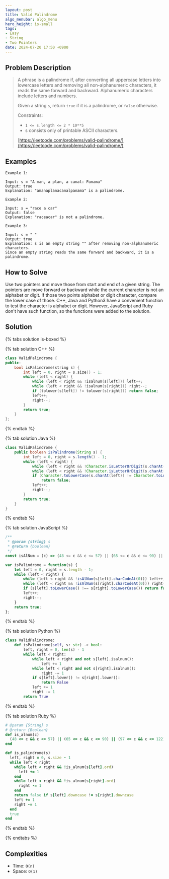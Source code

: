 ```yaml
---
layout: post
title: Valid Palindrome
algo_menubar: algo_menu
hero_height: is-small
tags:
- Easy
- String
- Two Pointers
date: 2024-07-20 17:50 +0900
---
```

## Problem Description
> A phrase is a palindrome if, after converting all uppercase letters into lowercase letters and removing all
> non-alphanumeric characters, it reads the same forward and backward.
> Alphanumeric characters include letters and numbers.
>
> Given a string `s`, return `true` if it is a palindrome, or `false` otherwise.
>
> Constraints:
> - `1 <= s.length <= 2 * 10**5`
> - s consists only of printable ASCII characters.
>
> [https://leetcode.com/problems/valid-palindrome/](https://leetcode.com/problems/valid-palindrome/)

## Examples
```
Example 1:

Input: s = "A man, a plan, a canal: Panama"
Output: true
Explanation: "amanaplanacanalpanama" is a palindrome.
```

```
Example 2:

Input: s = "race a car"
Output: false
Explanation: "raceacar" is not a palindrome.
```

```
Example 3:

Input: s = " "
Output: true
Explanation: s is an empty string "" after removing non-alphanumeric characters.
Since an empty string reads the same forward and backward, it is a palindrome.
```

## How to Solve

Use two pointers and move those from start and end of a given string.
The pointers are move forward or backward while the current character is not an alphabet or digit.
If those two points alphabet or digit character, compare the lower case of those.
C++, Java and Python3 have a convenient function to test the character is alphabet or digit.
However, JavaScript and Ruby don't have such function, so the functions were added to the solution.

## Solution

{% tabs solution is-boxed %}

{% tab solution C++ %}
```cpp
class ValidPalindrome {
public:
    bool isPalindrome(string s) {
        int left = 0, right = s.size() - 1;
        while (left < right) {
            while (left < right && !isalnum(s[left])) left++;
            while (left < right && !isalnum(s[right])) right--;
            if (tolower(s[left]) != tolower(s[right])) return false;
            left++;
            right--;
        }
        return true;
    }
};
```
{% endtab %}

{% tab solution Java %}
```java
class ValidPalindrome {
    public boolean isPalindrome(String s) {
        int left = 0, right = s.length() - 1;
        while (left < right) {
            while (left < right && !Character.isLetterOrDigit(s.charAt(left))) left++;
            while (left < right && !Character.isLetterOrDigit(s.charAt(right))) right--;
            if (Character.toLowerCase(s.charAt(left)) != Character.toLowerCase(s.charAt(right)))
                return false;
            left++;
            right--;
        }
        return true;
    }
}
```
{% endtab %}

{% tab solution JavaScript %}
```js
/**
 * @param {string} s
 * @return {boolean}
 */
const isAlNum = (c) => (48 <= c && c <= 57) || (65 <= c && c <= 90) || (97 <= c && c <= 122);

var isPalindrome = function(s) {
    let left = 0, right = s.length - 1;
    while (left < right) {
        while (left < right && !isAlNum(s[left].charCodeAt(0))) left++;
        while (left < right && !isAlNum(s[right].charCodeAt(0))) right--;
        if (s[left].toLowerCase() !== s[right].toLowerCase()) return false;
        left++;
        right--;
    }
    return true;
};
```
{% endtab %}

{% tab solution Python %}
```python
class ValidPalindrome:
    def isPalindrome(self, s: str) -> bool:
        left, right = 0, len(s) - 1
        while left < right:
            while left < right and not s[left].isalnum():
                left += 1
            while left < right and not s[right].isalnum():
                right -= 1
            if s[left].lower() != s[right].lower():
                return False
            left += 1
            right -= 1
        return True
```
{% endtab %}

{% tab solution Ruby %}
```ruby
# @param {String} s
# @return {Boolean}
def is_alnum(c)
  (48 <= c && c <= 57) || (65 <= c && c <= 90) || (97 <= c && c <= 122)
end

def is_palindrome(s)
  left, right = 0, s.size - 1
  while left < right
    while left < right && !is_alnum(s[left].ord)
      left += 1
    end
    while left < right && !is_alnum(s[right].ord)
      right -= 1
    end
    return false if s[left].downcase != s[right].downcase
    left += 1
    right -= 1
  end
  true
end
```
{% endtab %}

{% endtabs %}



## Complexities
- Time: `O(n)`
- Space: `O(1)`
